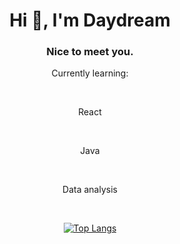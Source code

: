 <div align="center">

<h1>Hi 👋, I'm Daydream</h1>
<h3>Nice to meet you.</h3>
<p>Currently learning:</p> <br>
<p>React</p> <br>
<p>Java</p> <br>
<p>Data analysis</p> <br>


[![Top Langs](https://github-readme-stats.vercel.app/api/top-langs/?username=DayDreamYGithub)](https://github.com/anuraghazra/github-readme-stats)


</div>
